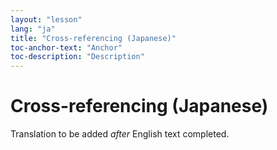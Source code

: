 ```yaml
---
layout: "lesson"
lang: "ja"
title: "Cross-referencing (Japanese)"
toc-anchor-text: "Anchor"
toc-description: "Description"
---
```


# Cross-referencing (Japanese)

Translation to be added _after_ English text completed.
